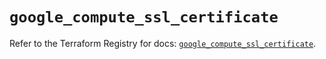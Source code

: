 # `google_compute_ssl_certificate`

Refer to the Terraform Registry for docs: [`google_compute_ssl_certificate`](https://registry.terraform.io/providers/hashicorp/google/6.26.0/docs/resources/compute_ssl_certificate).
